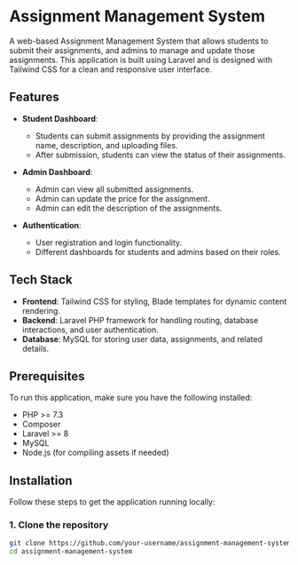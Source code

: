# Assignment Management System

A web-based Assignment Management System that allows students to submit their assignments, and admins to manage and update those assignments. This application is built using Laravel and is designed with Tailwind CSS for a clean and responsive user interface.

## Features

- **Student Dashboard**:
  - Students can submit assignments by providing the assignment name, description, and uploading files.
  - After submission, students can view the status of their assignments.

- **Admin Dashboard**:
  - Admin can view all submitted assignments.
  - Admin can update the price for the assignment.
  - Admin can edit the description of the assignments.

- **Authentication**:
  - User registration and login functionality.
  - Different dashboards for students and admins based on their roles.

## Tech Stack

- **Frontend**: Tailwind CSS for styling, Blade templates for dynamic content rendering.
- **Backend**: Laravel PHP framework for handling routing, database interactions, and user authentication.
- **Database**: MySQL for storing user data, assignments, and related details.
  
## Prerequisites

To run this application, make sure you have the following installed:

- PHP >= 7.3
- Composer
- Laravel >= 8
- MySQL
- Node.js (for compiling assets if needed)

## Installation

Follow these steps to get the application running locally:

### 1. Clone the repository

```bash
git clone https://github.com/your-username/assignment-management-system.git
cd assignment-management-system
